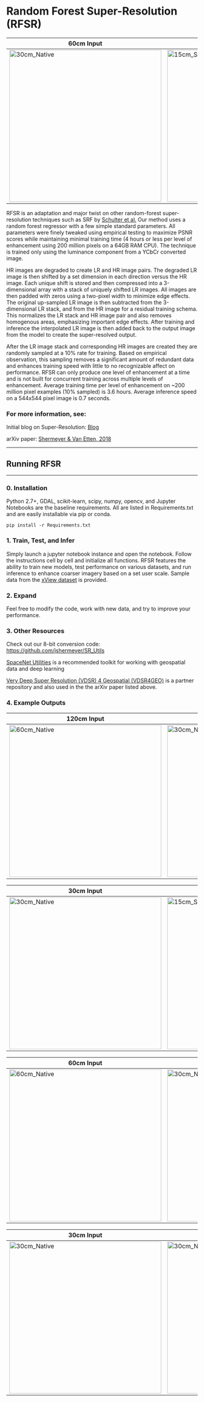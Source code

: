 # Random Forest Super-Resolution (RFSR)
| 60cm Input | 30cm SR Output |
| --- | --- |
|<img src="/Examples/RFSR/Plane/60cm_Native.png" alt="30cm_Native" width="400"/>|<img src="/Examples/RFSR/Plane/30cm_2x_RFSR.png" alt="15cm_SR" width="400"/>|

RFSR is an adaptation and major twist on other random-forest super-resolution techniques such as SRF by [Schulter et al.](https://www.cv-foundation.org/openaccess/content_cvpr_2015/papers/Schulter_Fast_and_Accurate_2015_CVPR_paper.pdf)  Our method uses a random forest regressor with a few simple standard parameters.  All parameters were finely tweaked using empirical testing to maximize PSNR scores while maintaining minimal training time (4 hours or less per level of enhancement using 200 million pixels on a 64GB RAM CPU).  The technique is trained only using the luminance component from a YCbCr converted image.

HR images are degraded to create LR and HR image pairs. The degraded LR image is then shifted by a set dimension in each direction versus the HR image. Each unique shift is stored and then compressed into a 3-dimensional array with a stack of uniquely shifted LR images.  All images are then padded with zeros using a two-pixel width to minimize edge effects.  The original up-sampled LR image is then subtracted from the 3-dimensional LR stack, and from the HR image for a residual training schema.  This normalizes the LR stack and HR image pair and also removes homogenous areas, emphasizing important edge effects.  After training and inference the interpolated LR image is then added back to the output image from the model to create the super-resolved output.  

After the LR image stack and corresponding HR images are created they are randomly sampled at a 10% rate for training.  Based on empirical observation, this sampling removes a significant amount of redundant data and enhances training speed with little to no recognizable affect on performance.  RFSR can only produce one level of enhancement at a time and is not built for concurrent training across multiple levels of enhancement. Average training time per level of enhancement on ~200 million pixel examples (10% sampled) is 3.6 hours.  Average inference speed on a 544x544 pixel image is 0.7 seconds. 


### For more information, see:
Initial blog on Super-Resolution: [Blog](https://medium.com/the-downlinq/super-resolution-and-object-detection-a-love-story-part-1a-2f1e962e99dd)

arXiv paper: [Shermeyer & Van Etten, 2018](https://arxiv.org/abs/1812.04098)


____
## Running RFSR

____

### 0. Installation
Python 2.7+, GDAL, scikit-learn, scipy, numpy, opencv, and Jupyter Notebooks are the baseline requirements. All are listed in Requirements.txt and are easily installable via pip or conda.


    pip install -r Requirements.txt
    
### 1. Train, Test, and Infer
Simply launch a jupyter notebook instance and open the notebook.  Follow the instructions cell by cell and initialize all functions.  RFSR features the ability to train new models, test performance on various datasets, and run inference to enhance coarser imagery based on a set user scale. Sample data from the [xView dataset](https://arxiv.org/abs/1802.07856) is provided.

### 2. Expand
Feel free to modify the code, work with new data, and try to improve your performance.

### 3. Other Resources

Check out our 8-bit conversion code: https://github.com/jshermeyer/SR_Utils

[SpaceNet Utilities](https://github.com/SpaceNetChallenge/utilities) is a recommended toolkit for working with geospatial data and deep learning

[Very Deep Super Resolution (VDSR) 4 Geospatial (VDSR4GEO)](https://github.com/jshermeyer/VDSR4Geo) is a partner repository and also used in the the arXiv paper listed above.


### 4. Example Outputs

| 120cm Input | 30cm SR Output |
| --- | --- |
|<img src="/Examples/RFSR/Plane/120cm_Native.png" alt="60cm_Native" width="400"/>|<img src="/Examples/RFSR/Plane/30cm_4x_RFSR.png" alt="30cm_Native" width="400"/>|

| 30cm Input | 15cm SR Output |
| --- | --- |
|<img src="/Examples/RFSR/Plane/30cm_Native.png" alt="30cm_Native" width="400"/>|<img src="/Examples/RFSR/Plane/15cm_2x_RFSR.png" alt="15cm_SR" width="400"/>|

| 60cm Input | 30cm SR Output |
| --- | --- |
|<img src="/Examples/RFSR/Cars/60cm_Native.png" alt="60cm_Native" width="400"/>|<img src="/Examples/RFSR/Cars/30cm_RFSR_2x.png" alt="30cm_Native" width="400"/>|

| 30cm Input | 15cm SR Output |
| --- | --- |
|<img src="/Examples/RFSR/Cars/30cm_Native.png" alt="30cm_Native" width="400"/>|<img src="/Examples/RFSR/Cars/15cm_RFSR_2x.png" alt="30cm_Native" width="400"/>|
